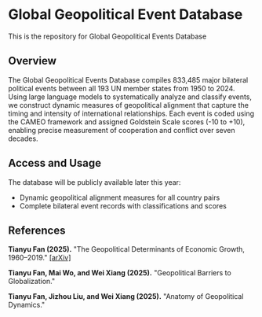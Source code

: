 # Global Geopolitical Event Database
This is the repository for Global Geopolitical Events Database

## Overview

The Global Geopolitical Events Database compiles 833,485 major bilateral political events between all 193 UN member states from 1950 to 2024. Using large language models to systematically analyze and classify events, we construct dynamic measures of geopolitical alignment that capture the timing and intensity of international relationships. Each event is coded using the CAMEO framework and assigned Goldstein Scale scores (-10 to +10), enabling precise measurement of cooperation and conflict over seven decades.

## Access and Usage

The database will be publicly available later this year:
- Dynamic geopolitical alignment measures for all country pairs
- Complete bilateral event records with classifications and scores

## References

**Tianyu Fan (2025).** "The Geopolitical Determinants of Economic Growth, 1960–2019." [[arXiv]](https://arxiv.org/abs/2504.04047)

**Tianyu Fan, Mai Wo, and Wei Xiang (2025).** "Geopolitical Barriers to Globalization."

**Tianyu Fan, Jizhou Liu, and Wei Xiang (2025).** "Anatomy of Geopolitical Dynamics."
